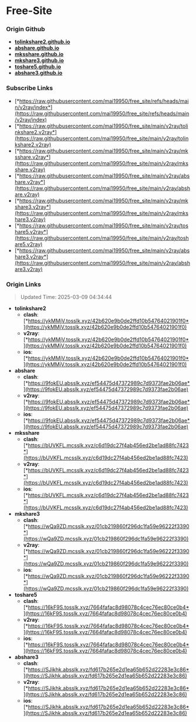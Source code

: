 # Free-Site

### Origin Github

- [**tolinkshare2.github.io**](https://github.com/tolinkshare2/tolinkshare2.github.io)
- [**abshare.github.io**](https://github.com/abshare/abshare.github.io)
- [**mksshare.github.io**](https://github.com/mksshare/mksshare.github.io)
- [**mkshare3.github.io**](https://github.com/mkshare3/mkshare3.github.io)
- [**toshare5.github.io**](https://github.com/toshare5/toshare5.github.io)
- [**abshare3.github.io**](https://github.com/abshare3/abshare3.github.io)

### Subscribe Links

- [*https://raw.githubusercontent.com/mai19950/free_site/refs/heads/main/v2ray/index*](https://raw.githubusercontent.com/mai19950/free_site/refs/heads/main/v2ray/index)
- [*https://raw.githubusercontent.com/mai19950/free_site/main/v2ray/tolinkshare2.v2ray*](https://raw.githubusercontent.com/mai19950/free_site/main/v2ray/tolinkshare2.v2ray)
- [*https://raw.githubusercontent.com/mai19950/free_site/main/v2ray/mksshare.v2ray*](https://raw.githubusercontent.com/mai19950/free_site/main/v2ray/mksshare.v2ray)
- [*https://raw.githubusercontent.com/mai19950/free_site/main/v2ray/abshare.v2ray*](https://raw.githubusercontent.com/mai19950/free_site/main/v2ray/abshare.v2ray)
- [*https://raw.githubusercontent.com/mai19950/free_site/main/v2ray/mkshare3.v2ray*](https://raw.githubusercontent.com/mai19950/free_site/main/v2ray/mkshare3.v2ray)
- [*https://raw.githubusercontent.com/mai19950/free_site/main/v2ray/toshare5.v2ray*](https://raw.githubusercontent.com/mai19950/free_site/main/v2ray/toshare5.v2ray)
- [*https://raw.githubusercontent.com/mai19950/free_site/main/v2ray/abshare3.v2ray*](https://raw.githubusercontent.com/mai19950/free_site/main/v2ray/abshare3.v2ray)

### Origin Links

> Updated Time: 2025-03-09 04:34:44

- **tolinkshare2**
  - **clash**: [*https://ykMMjV.tosslk.xyz/42b620e9b0de2ffd10b54764021901f0*](https://ykMMjV.tosslk.xyz/42b620e9b0de2ffd10b54764021901f0)
  - **v2ray**: [*https://ykMMjV.tosslk.xyz/42b620e9b0de2ffd10b54764021901f0*](https://ykMMjV.tosslk.xyz/42b620e9b0de2ffd10b54764021901f0)
  - **ios**: [*https://ykMMjV.tosslk.xyz/42b620e9b0de2ffd10b54764021901f0*](https://ykMMjV.tosslk.xyz/42b620e9b0de2ffd10b54764021901f0)
- **abshare**
  - **clash**: [*https://9fokEU.absslk.xyz/ef54475d47372989c7d9373fae2b06ae*](https://9fokEU.absslk.xyz/ef54475d47372989c7d9373fae2b06ae)
  - **v2ray**: [*https://9fokEU.absslk.xyz/ef54475d47372989c7d9373fae2b06ae*](https://9fokEU.absslk.xyz/ef54475d47372989c7d9373fae2b06ae)
  - **ios**: [*https://9fokEU.absslk.xyz/ef54475d47372989c7d9373fae2b06ae*](https://9fokEU.absslk.xyz/ef54475d47372989c7d9373fae2b06ae)
- **mksshare**
  - **clash**: [*https://bUVKFL.mcsslk.xyz/c6d19dc27f4ab456ed2be1ad88fc7423*](https://bUVKFL.mcsslk.xyz/c6d19dc27f4ab456ed2be1ad88fc7423)
  - **v2ray**: [*https://bUVKFL.mcsslk.xyz/c6d19dc27f4ab456ed2be1ad88fc7423*](https://bUVKFL.mcsslk.xyz/c6d19dc27f4ab456ed2be1ad88fc7423)
  - **ios**: [*https://bUVKFL.mcsslk.xyz/c6d19dc27f4ab456ed2be1ad88fc7423*](https://bUVKFL.mcsslk.xyz/c6d19dc27f4ab456ed2be1ad88fc7423)
- **mkshare3**
  - **clash**: [*https://wQa9ZD.mcsslk.xyz/01cb219860f296dc1fa59e96222f3390*](https://wQa9ZD.mcsslk.xyz/01cb219860f296dc1fa59e96222f3390)
  - **v2ray**: [*https://wQa9ZD.mcsslk.xyz/01cb219860f296dc1fa59e96222f3390*](https://wQa9ZD.mcsslk.xyz/01cb219860f296dc1fa59e96222f3390)
  - **ios**: [*https://wQa9ZD.mcsslk.xyz/01cb219860f296dc1fa59e96222f3390*](https://wQa9ZD.mcsslk.xyz/01cb219860f296dc1fa59e96222f3390)
- **toshare5**
  - **clash**: [*https://16kF9S.tosslk.xyz/7664fafac8d98078c4cec76ec80ce0b4*](https://16kF9S.tosslk.xyz/7664fafac8d98078c4cec76ec80ce0b4)
  - **v2ray**: [*https://16kF9S.tosslk.xyz/7664fafac8d98078c4cec76ec80ce0b4*](https://16kF9S.tosslk.xyz/7664fafac8d98078c4cec76ec80ce0b4)
  - **ios**: [*https://16kF9S.tosslk.xyz/7664fafac8d98078c4cec76ec80ce0b4*](https://16kF9S.tosslk.xyz/7664fafac8d98078c4cec76ec80ce0b4)
- **abshare3**
  - **clash**: [*https://SJikhk.absslk.xyz/fd617b265e2d1ea65b652d22283e3c86*](https://SJikhk.absslk.xyz/fd617b265e2d1ea65b652d22283e3c86)
  - **v2ray**: [*https://SJikhk.absslk.xyz/fd617b265e2d1ea65b652d22283e3c86*](https://SJikhk.absslk.xyz/fd617b265e2d1ea65b652d22283e3c86)
  - **ios**: [*https://SJikhk.absslk.xyz/fd617b265e2d1ea65b652d22283e3c86*](https://SJikhk.absslk.xyz/fd617b265e2d1ea65b652d22283e3c86)
